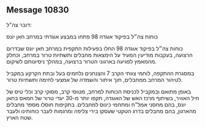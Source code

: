 ## Message 10830

דובר צה"ל: 

כוחות צה״ל בפיקוד אוגדה 98 פתחו במבצע אוגדתי במרחב חאן יונס

כוחות צה״ל בפיקוד אוגדה 98 החלו בפעילות התקפית במרחב חאן יונס שבדרום הרצועה, בעקבות מודיעין המעיד על הימצאות מחבלים ותשתיות טרור במרחב, וכחלק מהמאמץ לפגיעה בארגוני הטרור ברצועה, במהלך ניסיונותם לשיקום.

במסגרת ההתקפה, לוחמי צוותי הקרב 7 והצנחנים נלחמים בעל ובתת הקרקע במקביל לטיהור המרחב ממחבלים, תוך איתור והשמדה של אמצעי לחימה ותשתיות טרור.

באופן מתואם ובמקביל לכניסת הכוחות למרחב, מטוסי קרב, מסוקי קרב וכלי טיס של חיל האוויר, בשיתוף מרכז האש של האוגדה, תקפו יותר מ-30 יעדי טרור של חמאס בחאן יונס, בהם מחסני אמל"ח ומתחמי כינוס למחבלים. 
בתקיפות חוסלו מספר מחבלים מהארגון, בהם מחבלים בדרג הטקטי שעסקו בירי צליפה ומרגמות לעבר כוחותינו ולעבר שטח הארץ.

